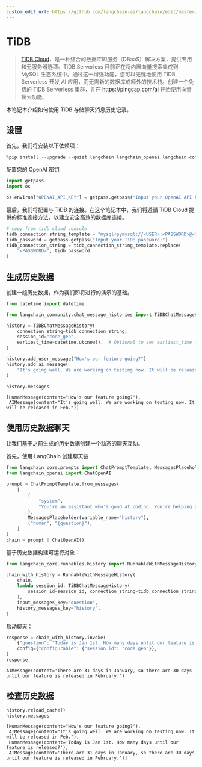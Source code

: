 ```yaml
---
custom_edit_url: https://github.com/langchain-ai/langchain/edit/master/docs/docs/integrations/memory/tidb_chat_message_history.ipynb
---
```


# TiDB

> [TiDB Cloud](https://www.pingcap.com/tidb-serverless/)，是一种综合的数据库即服务（DBaaS）解决方案，提供专用和无服务器选项。TiDB Serverless 目前正在将内置向量搜索集成到 MySQL 生态系统中。通过这一增强功能，您可以无缝地使用 TiDB Serverless 开发 AI 应用，而无需新的数据库或额外的技术栈。创建一个免费的 TiDB Serverless 集群，并在 https://pingcap.com/ai 开始使用向量搜索功能。

本笔记本介绍如何使用 TiDB 存储聊天消息历史记录。

## 设置

首先，我们将安装以下依赖项：


```python
%pip install --upgrade --quiet langchain langchain_openai langchain-community
```

配置您的 OpenAI 密钥


```python
import getpass
import os

os.environ["OPENAI_API_KEY"] = getpass.getpass("Input your OpenAI API key:")
```

最后，我们将配置与 TiDB 的连接。在这个笔记本中，我们将遵循 TiDB Cloud 提供的标准连接方法，以建立安全高效的数据库连接。


```python
# copy from tidb cloud console
tidb_connection_string_template = "mysql+pymysql://<USER>:<PASSWORD>@<HOST>:4000/<DB>?ssl_ca=/etc/ssl/cert.pem&ssl_verify_cert=true&ssl_verify_identity=true"
tidb_password = getpass.getpass("Input your TiDB password:")
tidb_connection_string = tidb_connection_string_template.replace(
    "<PASSWORD>", tidb_password
)
```

## 生成历史数据

创建一组历史数据，作为我们即将进行的演示的基础。

```python
from datetime import datetime

from langchain_community.chat_message_histories import TiDBChatMessageHistory

history = TiDBChatMessageHistory(
    connection_string=tidb_connection_string,
    session_id="code_gen",
    earliest_time=datetime.utcnow(),  # Optional to set earliest_time to load messages after this time point.
)

history.add_user_message("How's our feature going?")
history.add_ai_message(
    "It's going well. We are working on testing now. It will be released in Feb."
)
```

```python
history.messages
```

```output
[HumanMessage(content="How's our feature going?"),
 AIMessage(content="It's going well. We are working on testing now. It will be released in Feb.")]
```

## 使用历史数据聊天

让我们基于之前生成的历史数据创建一个动态的聊天互动。

首先，使用 LangChain 创建聊天链：

```python
from langchain_core.prompts import ChatPromptTemplate, MessagesPlaceholder
from langchain_openai import ChatOpenAI

prompt = ChatPromptTemplate.from_messages(
    [
        (
            "system",
            "You're an assistant who's good at coding. You're helping a startup build",
        ),
        MessagesPlaceholder(variable_name="history"),
        ("human", "{question}"),
    ]
)
chain = prompt | ChatOpenAI()
```

基于历史数据构建可运行对象：

```python
from langchain_core.runnables.history import RunnableWithMessageHistory

chain_with_history = RunnableWithMessageHistory(
    chain,
    lambda session_id: TiDBChatMessageHistory(
        session_id=session_id, connection_string=tidb_connection_string
    ),
    input_messages_key="question",
    history_messages_key="history",
)
```

启动聊天：

```python
response = chain_with_history.invoke(
    {"question": "Today is Jan 1st. How many days until our feature is released?"},
    config={"configurable": {"session_id": "code_gen"}},
)
response
```

```output
AIMessage(content='There are 31 days in January, so there are 30 days until our feature is released in February.')
```

## 检查历史数据


```python
history.reload_cache()
history.messages
```



```output
[HumanMessage(content="How's our feature going?"),
 AIMessage(content="It's going well. We are working on testing now. It will be released in Feb."),
 HumanMessage(content='Today is Jan 1st. How many days until our feature is released?'),
 AIMessage(content='There are 31 days in January, so there are 30 days until our feature is released in February.')]
```